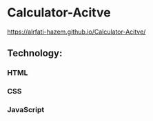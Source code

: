 # Calculator-Acitve

https://alrfati-hazem.github.io/Calculator-Acitve/

## Technology:
### HTML
### CSS
### JavaScript
